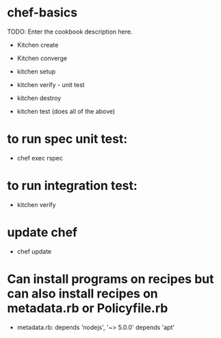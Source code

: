 # chef-basics

TODO: Enter the cookbook description here.

- Kitchen create
- Kitchen converge
- kitchen setup
- kitchen verify - unit test
- kitchen destroy

- kitchen test (does all of the above)

# to run spec unit test:
- chef exec rspec
# to run integration test:
- kitchen verify

# update chef
- chef update

# Can install programs on recipes but can also install recipes on metadata.rb or Policyfile.rb
- metadata.rb:
  depends 'nodejs', '~> 5.0.0'
  depends 'apt'
